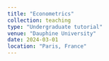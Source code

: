 ```yaml
---
title: "Econometrics"
collection: teaching
type: "Undergraduate tutorial"
venue: "Dauphine University"
date: 2024-03-01
location: "Paris, France"
---
```

